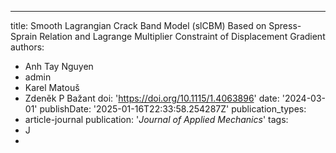 ---
title: Smooth Lagrangian Crack Band Model (slCBM) Based on Spress-Sprain Relation
  and Lagrange Multiplier Constraint of Displacement Gradient
authors:
- Anh Tay Nguyen
- admin
- Karel Matouš
- Zdeněk P Bažant
doi: 'https://doi.org/10.1115/1.4063896'
date: '2024-03-01'
publishDate: '2025-01-16T22:33:58.254287Z'
publication_types:
- article-journal
publication: '*Journal of Applied Mechanics*'
tags:
- J
-
